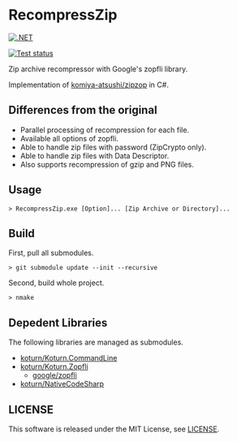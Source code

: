 RecompressZip
=============

[![.NET](https://github.com/koturn/RecompressZip/actions/workflows/dotnet.yml/badge.svg?branch=main)](https://github.com/koturn/RecompressZip/actions/workflows/dotnet.yml)

[![Test status](https://ci.appveyor.com/api/projects/status/x1jhkjn2phi3gh5e/branch/main?svg=true)](https://ci.appveyor.com/project/koturn/recompresszip/branch/main "AppVeyor | koturn/RecompressPng")

Zip archive recompressor with Google's zopfli library.

Implementation of [komiya-atsushi/zipzop](https://github.com/komiya-atsushi/zipzop "komiya-atsushi/zipzop") in C#.


## Differences from the original

- Parallel processing of recompression for each file.
- Available all options of zopfli.
- Able to handle zip files with password (ZipCrypto only).
- Able to handle zip files with Data Descriptor.
- Also supports recompression of gzip and PNG files.


## Usage

```shell
> RecompressZip.exe [Option]... [Zip Archive or Directory]...
```


## Build

First, pull all submodules.

```shell
> git submodule update --init --recursive
```

Second, build whole project.

```shell
> nmake
```

## Depedent Libraries

The following libraries are managed as submodules.

- [koturn/Koturn.CommandLine](https://github.com/koturn/Koturn.CommandLine "koturn/Koturn.CommandLine")
- [koturn/Koturn.Zopfli](https://github.com/koturn/NativeCodeSharp "koturn/Koturn.Zopfli")
    - [google/zopfli](https://github.com/google/zopfli "google/zopfli")
- [koturn/NativeCodeSharp](https://github.com/koturn/NativeCodeSharp "koturn/NativeCodeSharp")


## LICENSE

This software is released under the MIT License, see [LICENSE](LICENSE "LICENSE").
